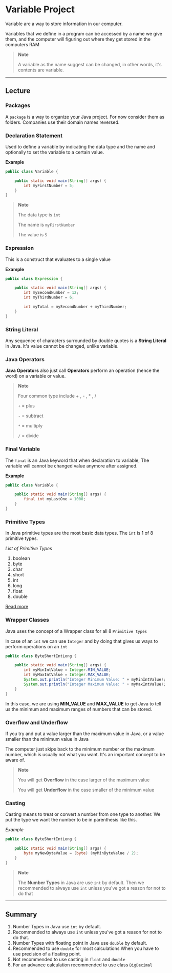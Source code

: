 # Variable Project

Variable are a way to store information in our computer. 

Variables that we define in a program can be accessed by a name we give them, and the computer will figuring out where they get stored in the computers RAM

> **Note**
> 
> A variable as the name suggest can be changed, in other words, it's contents are variable.
___
## Lecture

### Packages
A `package` is a way to organize your Java project. For now consider them as folders. Companies use their domain names reversed.

### Declaration Statement
Used to define a variable by indicating the data type and the name and optionally to set the variable to a certain value.

**Example**
```java
public class Variable {

    public static void main(String[] args) {
        int myFirstNumber = 5;
    }
}
```
> **Note**
> 
> The data type is `int`
> 
> The name is `myFirstNumber`
> 
> The value is `5`


### Expression
This is a construct that evaluates to a single value

**Example**
```java
public class Expression {

    public static void main(String[] args) {
        int mySecondNumber = 12;
        int myThirdNumber = 6;

        int myTotal = mySecondNumber + myThirdNumber;
    }
}
```

### String Literal
Any sequence of characters surrounded by double quotes is a **String Literal** in Java. It's value cannot be changed, unlike variable.

### Java Operators
**Java Operators** also just call **Operators** perform an operation (hence the word) on a variable or value.

> **Note**
> 
> Four common type include + , - , * , /
> 
> `+` = plus
> 
> `-` = subtract
> 
> `*` = multiply
> 
> `/` = divide

### Final Variable
The `final` is an Java keyword that when declaration to variable, The variable will cannot be changed value anymore after assigned.

**Example**
```java
public class Variable {

    public static void main(String[] args) {
        final int myLastOne = 1000;
    }
}
```

### Primitive Types
In Java primitive types are the most basic data types. The `int` is 1 of 8 primitive types.

_List of Primitive Types_
1. boolean
2. byte
3. char
4. short
5. int 
6. long
7. float
8. double

[Read more](https://github.com/Harin3Bone/java-fundamental/tree/learn/2-Variable/Primitive.md)


### Wrapper Classes
Java uses the concept of a Wrapper class for all 8 `Primitive types`

In case of an `int` we can use `Integer` and by doing that gives us ways to perform operations on an `int`

```java
public class ByteShortIntLong {

    public static void main(String[] args) {
        int myMinIntValue = Integer.MIN_VALUE;
        int myMaxIntValue = Integer.MAX_VALUE;
        System.out.println("Integer Minimum Value: " + myMinIntValue);
        System.out.println("Integer Maximum Value: " + myMaxIntValue);
    }
}        
```
In this case, we are using **MIN_VALUE** and **MAX_VALUE** to get Java to tell us the minimum and maximum ranges of numbers that can be stored.

### Overflow and Underflow
If you try and put a value larger than the maximum value in Java, or a value smaller than the minimum value in Java

The computer just skips back to the minimum number or the maximum number, which is usually not what you want. It's an important concept to be aware of.

> **Note**
> 
> You will get **Overflow** in the case larger of the maximum value
> 
> You will get **Underflow** in the case smaller of the minimum value

### Casting
Casting means to treat or convert a number from one type to another. We put the type we want the number to be in parenthesis like this.

_Example_
```java
public class ByteShortIntLong {

    public static void main(String[] args) {
        byte myNewByteValue = (byte) (myMinByteValue / 2);
    }
}
```
> **Note**
> 
> The **Number Types** in Java are use `int` by default. Then we recommended to always use `int` unless you've got a reason for not to do that

___ 
## Summary
1. Number Types in Java use `int` by default.
2. Recommended to always use `int` unless you've got a reason for not to do that.
3. Number Types with floating point in Java use `double` by default.
4. Recommended to use `double` for most calculations When you have to use precision of a floating point.
5. Not recommended to use casting in `float` and `double`
6. For an advance calculation recommended to use class `BigDecimal` 